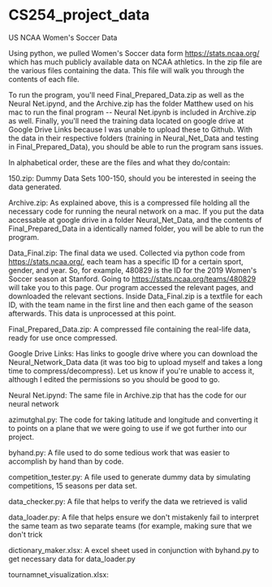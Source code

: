 # CS254_project_data
US NCAA Women's Soccer Data

Using python, we pulled Women's Soccer data form https://stats.ncaa.org/ which has much publicly available data on NCAA athletics. In the zip file are the various files containing the data. This file will walk you through the contents of each file.

To run the program, you'll need Final_Prepared_Data.zip as well as the Neural Net.ipynd, and the Archive.zip has the folder Matthew used on his mac to run the final program -- Neural Net.ipynb is included in Archive.zip as well. Finally, you'll need the training data located on google drive at Google Drive Links because I was unable to upload these to Github. With the data in their respective folders (training in Neural_Net_Data and testing in Final_Prepared_Data), you should be able to run the program sans issues.

In alphabetical order, these are the files and what they do/contain:

150.zip: Dummy Data Sets 100-150, should you be interested in seeing the data generated.

Archive.zip: As explained above, this is a compressed file holding all the necessary code for running the neural network on a mac. If you put the data accessable at google drive in a folder Neural_Net_Data, and the contents of Final_Prepared_Data in a identically named folder, you will be able to run the program.

Data_Final.zip: The final data we used. Collected via python code from https://stats.ncaa.org/, each team has a specific ID for a certain sport, gender, and year. So, for example, 480829 is the ID for the 2019 Women's Soccer season at Stanford. Going to https://stats.ncaa.org/teams/480829 will take you to this page. Our program accessed the relevant pages, and downloaded the relevant sections. Inside Data_Final.zip is a textfile for each ID, with the team name in the first line and then each game of the season afterwards. This data is unprocessed at this point.

Final_Prepared_Data.zip: A compressed file containing the real-life data, ready for use once compressed.

Google Drive Links: Has links to google drive where you can download the Neural_Network_Data data (it was too big to upload myself and takes a long time to compress/decompress). Let us know if you're unable to access it, although I edited the permissions so you should be good to go.

Neural Net.ipynd: The same file in Archive.zip that has the code for our neural network

azimutghal.py: The code for taking latitude and longitude and converting it to points on a plane that we were going to use if we got further into our project.

byhand.py: A file used to do some tedious work that was easier to accomplish by hand than by code.

competition_tester.py: A file used to generate dummy data by simulating competitions, 15 seasons per data set.

data_checker.py: A file that helps to verify the data we retrieved is valid

data_loader.py: A file that helps ensure we don't mistakenly fail to interpret the same team as two separate teams (for example, making sure that we don't trick 

dictionary_maker.xlsx: A excel sheet used in conjunction with byhand.py to get necessary data for data_loader.py

tournamnet_visualization.xlsx:
